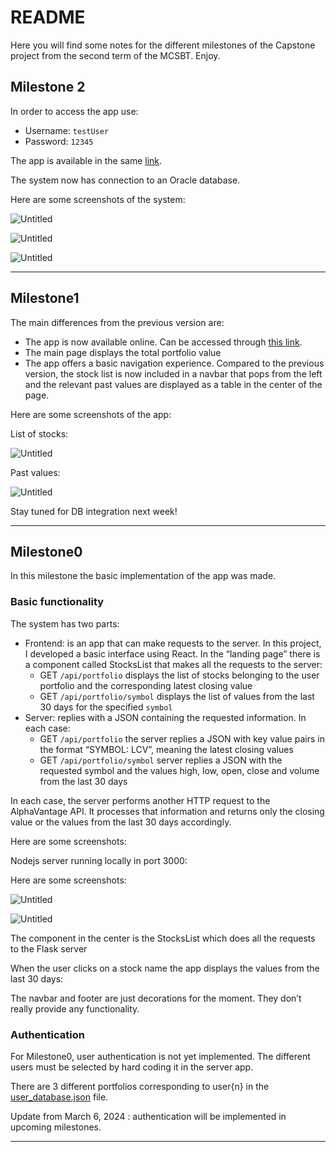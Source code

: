 # README

Here you will find some notes for the different milestones of the Capstone project from the second term of the MCSBT. Enjoy.

## Milestone 2

In order to access the app use:

- Username: `testUser`
- Password: `12345`

The app is available in the same [link](https://frontend_bucket_rickyr.storage.googleapis.com/index.html).

The system now has connection to an Oracle database.

Here are some screenshots of the system:

![Untitled](README_src/Untitled.png)

![Untitled](README_src/Untitled%201.png)

![Untitled](README_src/Untitled%202.png)

---

## Milestone1

The main differences from the previous version are:

- The app is now available online. Can be accessed through [this link](https://frontend_bucket_rickyr.storage.googleapis.com/index.html).
- The main page displays the total portfolio value
- The app offers a basic navigation experience. Compared to the previous version, the stock list is now included in a navbar that pops from the left and the relevant past values are displayed as a table in the center of the page.

Here are some screenshots of the app:

List of stocks:

![Untitled](README_src/Untitled%203.png)

Past values:

![Untitled](README_src/Untitled%204.png)

Stay tuned for DB integration next week!

---

## Milestone0

In this milestone the basic implementation of the app was made.

### Basic functionality

The system has two parts:

- Frontend: is an app that can make requests to the server. In this project, I developed a basic interface using React. In the “landing page” there is a component called StocksList that makes all the requests to the server:
    - GET `/api/portfolio` displays the list of stocks belonging to the user portfolio and the corresponding latest closing value
    - GET `/api/portfolio/symbol` displays the list of values from the last 30 days for the specified `symbol`
- Server: replies with a JSON containing the requested information. In each case:
    - GET `/api/portfolio` the server replies a JSON with key value pairs in the format “SYMBOL: LCV”, meaning the latest closing values
    - GET `/api/portfolio/symbol` server replies a JSON with the requested symbol and the values high, low, open, close and volume from the last 30 days

In each case, the server performs another HTTP request to the AlphaVantage API. It processes that information and returns only the closing value or the values from the last 30 days accordingly.

Here are some screenshots:

Nodejs server running locally in port 3000:

Here are some screenshots:

![Untitled](README_src/Untitled%205.png)

![Untitled](README_src/Untitled%206.png)

The component in the center is the StocksList which does all the requests to the Flask server

When the user clicks on a stock name the app displays the values from the last 30 days:

The navbar and footer are just decorations for the moment. They don’t really provide any functionality.

### Authentication

For Milestone0, user authentication is not yet implemented. The different users must be selected by hard coding it in the server app.

There are 3 different portfolios corresponding to user{n} in the [user_database.json](https://github.com/ricardorompar/capstoneT2/blob/main/milestones/user_database.json) file.

Update from March 6, 2024 : authentication will be implemented in upcoming milestones.

---